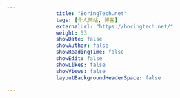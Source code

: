 ---
                title: "BoringTech.net"
                tags: [个人网站, 博客]
                externalUrl: "https://boringtech.net/"
                weight: 53
                showDate: false
                showAuthor: false
                showReadingTime: false
                showEdit: false
                showLikes: false
                showViews: false
                layoutBackgroundHeaderSpace: false
                ---

